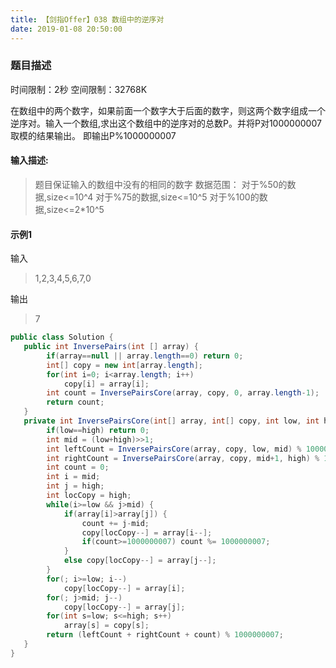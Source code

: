 ```yaml
---
title: 【剑指Offer】038 数组中的逆序对
date: 2019-01-08 20:50:00
---
```


### 题目描述

时间限制：2秒 空间限制：32768K

在数组中的两个数字，如果前面一个数字大于后面的数字，则这两个数字组成一个逆序对。输入一个数组,求出这个数组中的逆序对的总数P。并将P对1000000007取模的结果输出。 即输出P%1000000007

#### 输入描述:

>题目保证输入的数组中没有的相同的数字
数据范围：
	对于%50的数据,size<=10^4
	对于%75的数据,size<=10^5
	对于%100的数据,size<=2*10^5

#### 示例1

输入
>1,2,3,4,5,6,7,0

输出
>7


```java
public class Solution {
   public int InversePairs(int [] array) {
        if(array==null || array.length==0) return 0;
        int[] copy = new int[array.length];
        for(int i=0; i<array.length; i++)
            copy[i] = array[i];
        int count = InversePairsCore(array, copy, 0, array.length-1);
        return count;
   }
   private int InversePairsCore(int[] array, int[] copy, int low, int high) {
        if(low==high) return 0;
        int mid = (low+high)>>1;
        int leftCount = InversePairsCore(array, copy, low, mid) % 1000000007;
        int rightCount = InversePairsCore(array, copy, mid+1, high) % 1000000007;
        int count = 0;
        int i = mid;
        int j = high;
        int locCopy = high;
        while(i>=low && j>mid) {
            if(array[i]>array[j]) {
                count += j-mid;
                copy[locCopy--] = array[i--];
                if(count>=1000000007) count %= 1000000007;
            }
            else copy[locCopy--] = array[j--];
        }
        for(; i>=low; i--)
            copy[locCopy--] = array[i];
        for(; j>mid; j--)
            copy[locCopy--] = array[j];
        for(int s=low; s<=high; s++)
            array[s] = copy[s];
        return (leftCount + rightCount + count) % 1000000007;
   }
}
```
